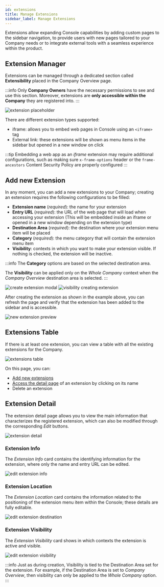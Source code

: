 ```yaml
---
id: extensions
title: Manage Extensions
sidebar_label: Manage Extensions
---
```


Extensions allow expanding Console capabilities by adding custom pages to the sidebar navigation, to provide users with new pages
tailored to your Company needs or to integrate external tools with a seamless experience within the product.

## Extension Manager

Extensions can be managed through a dedicated section called **Extensibility** placed in the Company Overview page.

:::info
Only **Company Owners** have the necessary permissions to see and use this section.
Moreover, extensions are **only accessible within the Company** they are registered into.
:::

![extension placeholder](./img/extensions/extension-placeholder.png)

There are different extension types supported:

- iframe: allows you to embed web pages in Console using an `<iframe>` tag
- External link: these extensions will be shown as menu items in the sidebar but opened in a new window on click

:::tip
Embedding a web app as an *iframe* extension may require additional configurations,
such as making sure `x-frame-options` header or the `frame-ancestors` Content Security Policy are properly configured
:::

## Add new Extension

In any moment, you can add a new extensions to your Company; creating an extension requires the following configurations to be filled:

- **Extension name** (*required*): the name for your extension
- **Entry URL** (*required*): the URL of the web page that will load when accessing your extension (This will be embedded inside an iframe or opened in a new window depending on the extension type)
- **Destination Area** (*required*): the destination where your extension menu item will be placed
- **Category** (*required*): the menu category that will contain the extension menu item
- **Visibility**: contexts in which you want to make your extension visible. If nothing is checked, the extension will be inactive.

:::info
The **Category** options are based on the selected destination area.

The **Visibility** can be applied only on the *Whole Company* context when the *Company Overview* destination area is selected.
:::

![create extension modal](./img/extensions/create-extension-modal.png)
![visibility creating extension](./img/extensions/visibility-creating-extension.png)

After creating the extension as shown in the example above, you can refresh the page and verify that the extension has been added to the sidebar and is accessible.

![new extension preview](./img/extensions/new-extension-preview.png)

## Extensions Table

If there is at least one extension, you can view a table with all the existing extensions for the Company.

![extensions table](./img/extensions/extensions-table.png)

On this page, you can:

- [Add new extensions](#add-new-extension)
- [Access the detail page](#extension-detail) of an extension by clicking on its name
- Delete an extension

## Extension Detail

The extension detail page allows you to view the main information that characterizes the registered extension, which can also be modified through the corresponding *Edit* buttons.

![extension detail](./img/extensions/extension-detail.png)

### Extension Info

The *Extension Info* card contains the identifying information for the extension, where only the name and entry URL can be edited.

![edit extension info](./img/extensions/edit-extension-info.png)

### Extension Location

The *Extension Location* card contains the information related to the positioning of the extension menu item within the Console; these details are fully editable.

![edit extension destination](./img/extensions/edit-extension-destination.png)

### Extension Visibility

The *Extension Visibility* card shows in which contexts the extension is active and visible.

![edit extension visibility](./img/extensions/edit-extension-visibility.png)

:::info
Just as during creation, Visibility is tied to the Destination Area set for the extension.
For example, if the Destination Area is set to *Company Overview*, then visibility can only be applied to the *Whole Company* option.
:::
